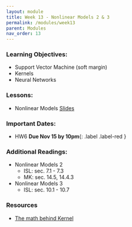```yaml
---
layout: module
title: Week 13 - Nonlinear Models 2 & 3
permalink: /modules/week13
parent: Modules
nav_order: 13
---
```


### Learning Objectives:
* Support Vector Machine (soft margin)
* Kernels
* Neural Networks

### Lessons:
* Nonlinear Models [Slides]()

### Important Dates:
* HW6 **Due Nov 15 by 10pm**{: .label .label-red }

### Additional Readings:
* Nonlinear Models 2
    * ISL: sec. 7.1 - 7.3
    * MK: sec. 14.5, 14.4.3
* Nonlinear Models 3
    * ISL: sec. 10.1 - 10.7

### Resources
* [The math behind Kernel](https://www.youtube.com/watch?v=wBVSbVktLIY)